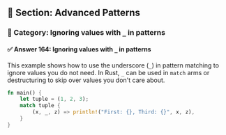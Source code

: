 ## 📘 Section: Advanced Patterns  
### 🔹 Category: Ignoring values with `_` in patterns  
#### ✅ Answer 164: Ignoring values with `_` in patterns

This example shows how to use the underscore (`_`) in pattern matching to ignore values you do not need. In Rust, `_` can be used in `match` arms or destructuring to skip over values you don't care about.

```rust
fn main() {
    let tuple = (1, 2, 3);
    match tuple {
        (x, _, z) => println!("First: {}, Third: {}", x, z),
    }
}
```

